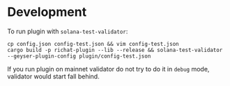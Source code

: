 # Development

To run plugin with `solana-test-validator`:

```
cp config.json config-test.json && vim config-test.json
cargo build -p richat-plugin --lib --release && solana-test-validator --geyser-plugin-config plugin/config-test.json
```

If you run plugin on mainnet validator do not try to do it in `debug` mode, validator would start fall behind.
